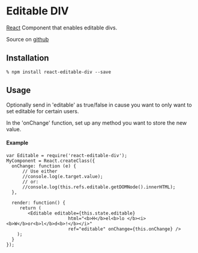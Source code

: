 # Editable DIV

[React][1] Component that enables editable divs. 

Source on [github][3]

## Installation

    % npm install react-editable-div --save

## Usage

Optionally send in 'editable' as true/false in cause you want
to only want to set editable for certain users.

In the 'onChange' function, set up any method
you want to store the new value.

#### Example

    var Editable = require('react-editable-div');
    MyComponent = React.createClass({
      onChange: function (e) {
          // Use either
          //console.log(e.target.value);
          // or:
          //console.log(this.refs.editable.getDOMNode().innerHTML);
      },

      render: function() {
         return (
            <Editable editable={this.state.editable}
                           html="<b>H</b>el<b>lo </b><i><b>W</b>or<b>l</b>d<b>!</b></i>"
                           ref="editable" onChange={this.onChange} />
        );
      }
    });

[1]: https://facebook.github.io/react
[2]: https://github.com/svenanders/react-editable-div/issues/1
[3]: https://github.com/svenanders/react-editable-div
